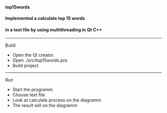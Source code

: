 #### top15words
#### Implemented a calculate top 15 words 
#### in a text file by using multithreading in Qt C++
--------------------------------------------------------------
Build
- Open the Qt creator.
- Open ./src/top15words.pro
- Build project
--------------------
Run
- Start the programm
- Choose text file
- Look at calculate process on the diagramm
- The result will on the diagramm


